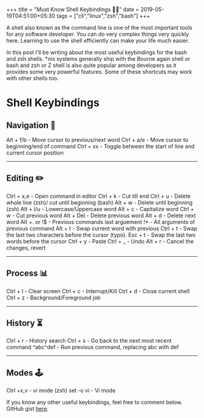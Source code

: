 +++
title = "Must Know Shell Keybindings 🐧🐚"
date = 2019-05-19T04:51:00+05:30
tags = ["cli","linux","zsh","bash"]
+++

A shell also known as the command line is one of the most important tools for any software developer.
You can do very complex things very quickly here.
Learning to use the shell efficiently can make your life much easier.

In this post I'll be writing about the most useful keybindings for the bash and zsh shells.
*nix systems generally ship with the Bourne again shell or bash and zsh or Z shell is also quite popular among developers as it provides some very powerful features.
Some of these shortcuts may work with other shells too.

# **Shell Keybindings**

## **Navigation** 🚀

Alt + f/b  - Move cursor to previous/next word
Ctrl + a/e - Move cursor to beginning/end of command
Ctrl + xx  - Toggle between the start of line and current cursor position

---

## **Editing** ✏️

Ctrl + x,e   - Open command in editor
Ctrl + k     - Cut till end
Ctrl + u     - Delete whole line (zsh)/ cut until beginning (bash)
Alt + w      - Delete until beginning (zsh)
Alt + l/u    - Lowercase/Uppercase word
Alt + c       - Capitalize word
Ctrl + w     - Cut previous word
Alt + Del    - Delete previous word
Alt + d        - Delete next word
Alt +. or !$ - Previous commands last arguement
!\*                - All arguments of previous command
Alt + t        - Swap current word with previous
Ctrl + t       - Swap the last two characters before the cursor (typo).
Esc + t       - Swap the last two words before the cursor
Ctrl + y      - Paste
Ctrl + \_      - Undo
Alt + r        - Cancel the changes, revert

---

## **Process** 📊

Ctrl + l - Clear screen
Ctrl + c - Interrupt/Kill
Ctrl + d - Close current shell
Ctrl + z - Background/Foreground job

---

## **History** ⏳

Ctrl + r   - History search
Ctrl + s   - Go back to the next most recent command
^abc­^­def   - Run previous command, replacing abc with def

---

## **Modes** 🕹️

Ctrl +x,v - vi mode (zsh)
set -o vi - Vi mode

If you know any other useful keybindings, feel free to comment below.
GitHub gist [here](https://gist.github.com/9c6d607e160b0439a186d4fbd1bd81df).
